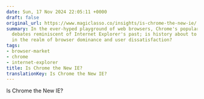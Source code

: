 ```yaml
---
date: Sun, 17 Nov 2024 22:05:11 +0000
draft: false
original_url: https://www.magiclasso.co/insights/is-chrome-the-new-ie/
summary: In the ever-hyped playground of web browsers, Chrome's popularity has sparked
  debates reminiscent of Internet Explorer's past; is history about to repeat itself
  in the realm of browser dominance and user dissatisfaction?
tags:
- browser-market
- chrome
- internet-explorer
title: Is Chrome the New IE?
translationKey: Is Chrome the New IE?
---
```


Is Chrome the New IE?